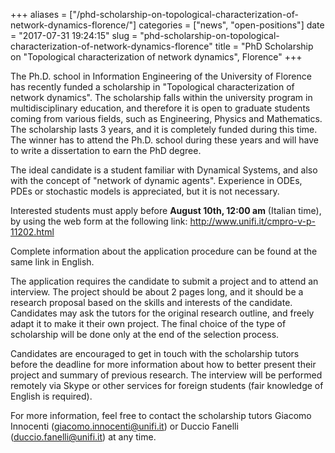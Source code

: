+++
aliases = ["/phd-scholarship-on-topological-characterization-of-network-dynamics-florence/"]
categories = ["news", "open-positions"]
date = "2017-07-31 19:24:15"
slug = "phd-scholarship-on-topological-characterization-of-network-dynamics-florence"
title = "PhD Scholarship on \"Topological characterization of network dynamics\", Florence"
+++

The Ph.D. school in Information Engineering of the University of
Florence has recently funded a scholarship in "Topological
characterization of network dynamics". The scholarship falls within the
university program in multidisciplinary education, and therefore it is
open to graduate students coming from various fields, such as
Engineering, Physics and Mathematics. The scholarship lasts 3 years, and
it is completely funded during this time. The winner has to attend the
Ph.D. school during these years and will have to write a dissertation to
earn the PhD degree.

The ideal candidate is a student familiar with Dynamical Systems, and
also with the concept of "network of dynamic agents". Experience in
ODEs, PDEs or stochastic models is appreciated, but it is not necessary.

Interested students must apply before **August 10th, 12:00 am** (Italian
time), by using the web form at the following link:
<http://www.unifi.it/cmpro-v-p-11202.html>

Complete information about the application procedure can be found at the
same link in English.

The application requires the candidate to submit a project and to attend
an interview. The project should be about 2 pages long, and it should be
a research proposal based on the skills and interests of the candidate.
Candidates may ask the tutors for the original research outline, and
freely adapt it to make it their own project. The final choice of the
type of scholarship will be done only at the end of the selection
process.

Candidates are encouraged to get in touch with the scholarship tutors
before the deadline for more information about how to better present
their project and summary of previous research. The interview will be
performed remotely via Skype or other services for foreign students
(fair knowledge of English is required).

For more information, feel free to contact the scholarship tutors
Giacomo Innocenti ([giacomo.innocenti@unifi.it](giacomo.innocenti@unifi.it)) or Duccio Fanelli
([duccio.fanelli@unifi.it](duccio.fanelli@unifi.it)) at any time.

 
